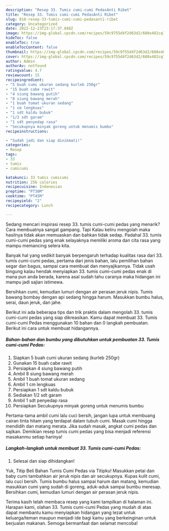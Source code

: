 ```yaml
---
description: "Resep 33. Tumis cumi-cumi PedasAnti Ribet"
title: "Resep 33. Tumis cumi-cumi PedasAnti Ribet"
slug: 818-resep-33-tumis-cumi-cumi-pedasanti-ribet
category: Uncategorized
date: 2022-12-23T23:17:37.848Z
image: https://img-global.cpcdn.com/recipes/59c9755d4f2d63d2/680x482cq70/33-tumis-cumi-cumi-pedas-foto-resep-utama.jpg
hideToc: false
enableToc: true
enableTocContent: false
thumbnail: https://img-global.cpcdn.com/recipes/59c9755d4f2d63d2/680x482cq70/33-tumis-cumi-cumi-pedas-foto-resep-utama.jpg
cover: https://img-global.cpcdn.com/recipes/59c9755d4f2d63d2/680x482cq70/33-tumis-cumi-cumi-pedas-foto-resep-utama.jpg
author: Admin
authorAv: notfound
ratingvalue: 4.7
reviewcount: 15
recipeingredient:
- "5 buah cumi ukuran sedang kurleb 250gr"
- "15 buah cabe rawit"
- "4 siung bawang putih"
- "8 siung bawang merah"
- "1 buah tomat ukuran sedang"
- "1 cm lengkuas"
- "1 sdt kaldu bubuk"
- "1/2 sdt garam"
- "1 sdt penyedap rasa"
- "Secukupnya minyak goreng untuk menumis bumbu"
recipeinstructions:

- "Sudah jadi dan siap dinikmati!"
categories:
- Resep
tags:
- 33
- tumis
- cumicumi

katakunci: 33 tumis cumicumi 
nutrition: 256 calories
recipecuisine: Indonesian
preptime: "PT30M"
cooktime: "PT45M"
recipeyield: "2"
recipecategory: Lunch

---
```



Sedang mencari inspirasi resep 33. tumis cumi-cumi pedas yang menarik? Cara membuatnya sangat gampang. Tapi Kalau keliru mengolah maka hasilnya tidak akan memuaskan dan bahkan tidak sedap. Padahal 33. tumis cumi-cumi pedas yang enak selayaknya memiliki aroma dan cita rasa yang mampu memancing selera kita.


Banyak hal yang sedikit banyak berpengaruh terhadap kualitas rasa dari 33. tumis cumi-cumi pedas, pertama dari jenis bahan, lalu pemilihan bahan segar dan bagus, sampai cara membuat dan menyajikannya. Tidak usah bingung kalau hendak menyiapkan 33. tumis cumi-cumi pedas enak di mana pun anda berada, karena asal sudah tahu caranya maka hidangan ini mampu jadi sajian istimewa.

Bersihkan cumi, kemudian lumuri dengan air perasan jeruk nipis. Tumis bawang bombay dengan api sedang hingga harum. Masukkan bumbu halus, serai, daun jeruk, dan jahe.


Berikut ini ada beberapa tips dan trik praktis dalam mengolah 33. tumis cumi-cumi pedas yang siap dikreasikan. Kamu dapat membuat 33. Tumis cumi-cumi Pedas menggunakan 10 bahan dan 0 langkah pembuatan. Berikut ini cara untuk membuat hidangannya.

<!--inarticleads1-->

##### Bahan-bahan dan bumbu yang dibutuhkan untuk pembuatan 33. Tumis cumi-cumi Pedas:

1. Siapkan 5 buah cumi ukuran sedang (kurleb 250gr)
1. Gunakan 15 buah cabe rawit
1. Persiapkan 4 siung bawang putih
1. Ambil 8 siung bawang merah
1. Ambil 1 buah tomat ukuran sedang
1. Ambil 1 cm lengkuas
1. Persiapkan 1 sdt kaldu bubuk
1. Sediakan 1/2 sdt garam
1. Ambil 1 sdt penyedap rasa
1. Persiapkan Secukupnya minyak goreng untuk menumis bumbu


Pertama-tama ambil cumi lalu cuci bersih, jangan lupa untuk membuang cairan tinta hitam yang terdapat dalam tubuh cumi. Masak cumi hingga mendidih dan matang merata. Jika sudah masak, angkat cumi pedas dan sajikan. Demikian resep tumis cumi pedas yang bisa menjadi referensi masakanmu setiap harinya! 

<!--inarticleads2-->

##### Langkah-langkah untuk membuat 33. Tumis cumi-cumi Pedas:


1. Selesai dan siap dihidangkan!

Yuk, Titip Beli Bahan Tumis Cumi Pedas via Titipku! Masukkan petai dan baby cumi tambahkan air jeruk nipis dan air secukupnya. Kupas kulit cumi, lalu cuci bersih. Tumis bumbu halus sampai harum dan matang, kemudian masukkan cumi yang sudah di goreng, aduk-aduk sampai bumbu meresap. Bersihkan cumi, kemudian lumuri dengan air perasan jeruk nipis. 

Terima kasih telah membaca resep yang kami tampilkan di halaman ini. Harapan kami, olahan 33. Tumis cumi-cumi Pedas yang mudah di atas dapat membantu kamu menyiapkan hidangan yang lezat untuk keluarga/teman maupun menjadi ide bagi kamu yang berkeinginan untuk berjualan makanan. Semoga bermanfaat dan selamat mencoba!
